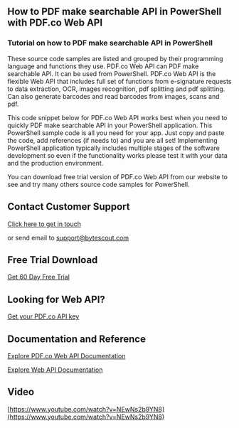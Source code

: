 ## How to PDF make searchable API in PowerShell with PDF.co Web API

### Tutorial on how to PDF make searchable API in PowerShell

These source code samples are listed and grouped by their programming language and functions they use. PDF.co Web API can PDF make searchable API. It can be used from PowerShell. PDF.co Web API is the flexible Web API that includes full set of functions from e-signature requests to data extraction, OCR, images recognition, pdf splitting and pdf splitting. Can also generate barcodes and read barcodes from images, scans and pdf.

This code snippet below for PDF.co Web API works best when you need to quickly PDF make searchable API in your PowerShell application. This PowerShell sample code is all you need for your app. Just copy and paste the code, add references (if needs to) and you are all set! Implementing PowerShell application typically includes multiple stages of the software development so even if the functionality works please test it with your data and the production environment.

You can download free trial version of PDF.co Web API from our website to see and try many others source code samples for PowerShell.

## Contact Customer Support

[Click here to get in touch](https://bytescout.zendesk.com/hc/en-us/requests/new?subject=PDF.co%20Web%20API%20Question)

or send email to [support@bytescout.com](mailto:support@bytescout.com?subject=PDF.co%20Web%20API%20Question) 

## Free Trial Download

[Get 60 Day Free Trial](https://bytescout.com/download/web-installer?utm_source=github-readme)

## Looking for Web API? 

[Get your PDF.co API key](https://pdf.co/documentation/api?utm_source=github-readme)

## Documentation and Reference

[Explore PDF.co Web API Documentation](https://bytescout.com/documentation/index.html?utm_source=github-readme)

[Explore Web API Documentation](https://pdf.co/documentation/api?utm_source=github-readme)

## Video

[https://www.youtube.com/watch?v=NEwNs2b9YN8](https://www.youtube.com/watch?v=NEwNs2b9YN8)